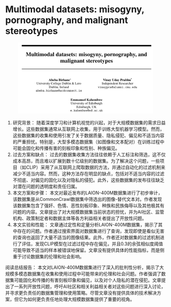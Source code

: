 # Multimodal datasets: misogyny, pornography, and  malignant stereotypes

<figure><img src="../.gitbook/assets/image (4) (1) (1) (1) (1) (1) (1) (1) (1) (1) (1) (1) (1) (1) (1) (1) (1).png" alt=""><figcaption></figcaption></figure>

1. 研究背景： 随着深度学习和计算机视觉的兴起，对于大规模数据集的需求日益增长。这些数据集通常从互联网上收集，用于训练大型机器学习模型。然而，这些数据集的收集和使用引发了关于数据质量、隐私侵犯、偏见和不适当内容的严重担忧。特别是，大型多模态数据集（如图像和文本配对）在训练过程中可能会固化和传播有害的刻板印象和性别、种族偏见。
2. 过去方案和缺点： 过去的数据集收集方法往往依赖于人工标注和筛选，这不仅成本高昂，而且难以扩展到数十亿级别的数据集。为了解决这个问题，一些项目（如CLIP）采用了从互联网上爬取数据的方法，并通过自动化的过滤机制来减少不适当内容。然而，这种方法存在明显的缺点，包括对不适当内容的过滤不彻底、对偏见的固化以及对隐私的侵犯。此外，这些数据集的发布往往缺乏对潜在问题的透明度和责任归属。
3. 本文方案和步骤： 本文对最近发布的LAION-400M数据集进行了初步审计，该数据集是从CommonCrawl数据集中筛选出的图像-替代文本对。作者发现该数据集包含了强奸、色情、恶性刻板印象、种族和民族侮辱以及其他极其有问题的内容。文章提出了对大规模数据集当前状态的担忧，并为AI社区、监管机构、政策制定者和数据主体等各方利益相关者提出了开放性问题。
4. 本文实验和性能： 文章通过定性和定量分析LAION-400M数据集，揭示了其中存在的问题。作者通过搜索界面对数据集进行了查询，发现即使是看似无害的查询也返回了大量不适当的图像结果。此外，作者还对数据集的过滤机制进行了评估，发现CLIP模型在过滤过程中存在偏见，并且0.3的余弦相似度阈值可能导致不适当的样本被错误地保留。文章没有提供具体的性能指标，而是侧重于讨论数据集的伦理和社会影响。

阅读总结报告： 本文对LAION-400M数据集进行了深入的批判性分析，揭示了大规模多模态数据集在收集和使用过程中可能带来的伦理和社会问题。作者强调了数据集可能固化和传播的有害刻板印象和偏见，以及对个人隐私的潜在侵犯。文章提出了一系列开放性问题，呼吁AI社区和相关利益相关者对这些问题进行深入讨论，并寻求更负责任的数据集管理和使用策略。尽管文章没有提供具体的技术解决方案，但它为如何更负责任地处理大规模数据集提供了重要的视角。
